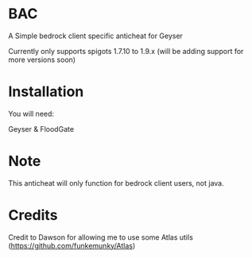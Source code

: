 # BAC
A Simple bedrock client specific anticheat for Geyser

Currently only supports spigots 1.7.10 to 1.9.x (will be adding support for more versions soon)

# Installation
You will need:

Geyser & FloodGate

# Note
This anticheat will only function for bedrock client users, not java.

# Credits

Credit to Dawson for allowing me to use some Atlas utils (https://github.com/funkemunky/Atlas)
